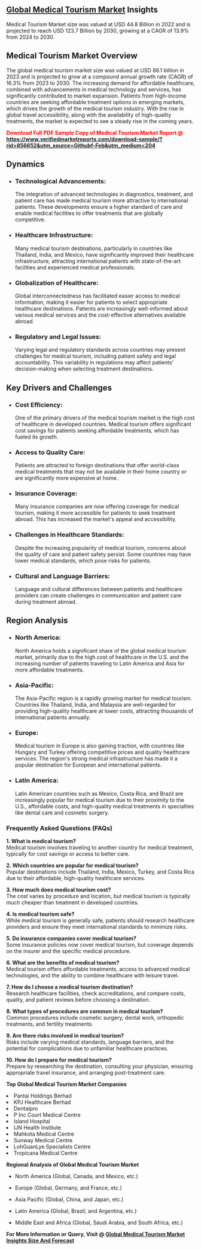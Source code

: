 <h2><a href="https://www.verifiedmarketreports.com/download-sample/?rid=856652&amp;utm_source=Githubf&amp;utm_medium=204" target="_blank">Global Medical Tourism Market</a> Insights</h2><p>Medical Tourism Market size was valued at USD 44.8 Billion in 2022 and is projected to reach USD 123.7 Billion by 2030, growing at a CAGR of 13.9% from 2024 to 2030.</p><p> <h2>Medical Tourism Market Overview</h2> <p>The global medical tourism market size was valued at USD 88.1 billion in 2023 and is projected to grow at a compound annual growth rate (CAGR) of 16.3% from 2023 to 2030. The increasing demand for affordable healthcare, combined with advancements in medical technology and services, has significantly contributed to market expansion. Patients from high-income countries are seeking affordable treatment options in emerging markets, which drives the growth of the medical tourism industry. With the rise in global travel accessibility, along with the availability of high-quality treatments, the market is expected to see a steady rise in the coming years.</p> <p><strong><p><span class=""><span style="color: #ff0000;"><strong>Download Full PDF Sample Copy of Medical Tourism Market Report</strong> @ </span><a href="https://www.verifiedmarketreports.com/download-sample/?rid=856652&amp;utm_source=Githubf-Feb&amp;utm_medium=204" target="_blank">https://www.verifiedmarketreports.com/download-sample/?rid=856652&amp;utm_source=Githubf-Feb&amp;utm_medium=204</a></span></p></strong></p> <h2>Dynamics</h2> <ul> <li><h3>Technological Advancements:</h3> The integration of advanced technologies in diagnostics, treatment, and patient care has made medical tourism more attractive to international patients. These developments ensure a higher standard of care and enable medical facilities to offer treatments that are globally competitive.</li> <li><h3>Healthcare Infrastructure:</h3> Many medical tourism destinations, particularly in countries like Thailand, India, and Mexico, have significantly improved their healthcare infrastructure, attracting international patients with state-of-the-art facilities and experienced medical professionals.</li> <li><h3>Globalization of Healthcare:</h3> Global interconnectedness has facilitated easier access to medical information, making it easier for patients to select appropriate healthcare destinations. Patients are increasingly well-informed about various medical services and the cost-effective alternatives available abroad.</li> <li><h3>Regulatory and Legal Issues:</h3> Varying legal and regulatory standards across countries may present challenges for medical tourism, including patient safety and legal accountability. This variability in regulations may affect patients' decision-making when selecting treatment destinations.</li> </ul> <h2>Key Drivers and Challenges</h2> <ul> <li><h3>Cost Efficiency:</h3> One of the primary drivers of the medical tourism market is the high cost of healthcare in developed countries. Medical tourism offers significant cost savings for patients seeking affordable treatments, which has fueled its growth.</li> <li><h3>Access to Quality Care:</h3> Patients are attracted to foreign destinations that offer world-class medical treatments that may not be available in their home country or are significantly more expensive at home.</li> <li><h3>Insurance Coverage:</h3> Many insurance companies are now offering coverage for medical tourism, making it more accessible for patients to seek treatment abroad. This has increased the market's appeal and accessibility.</li> <li><h3>Challenges in Healthcare Standards:</h3> Despite the increasing popularity of medical tourism, concerns about the quality of care and patient safety persist. Some countries may have lower medical standards, which pose risks for patients.</li> <li><h3>Cultural and Language Barriers:</h3> Language and cultural differences between patients and healthcare providers can create challenges in communication and patient care during treatment abroad.</li> </ul> <h2>Region Analysis</h2> <ul> <li><h3>North America:</h3> North America holds a significant share of the global medical tourism market, primarily due to the high cost of healthcare in the U.S. and the increasing number of patients traveling to Latin America and Asia for more affordable treatments.</li> <li><h3>Asia-Pacific:</h3> The Asia-Pacific region is a rapidly growing market for medical tourism. Countries like Thailand, India, and Malaysia are well-regarded for providing high-quality healthcare at lower costs, attracting thousands of international patients annually.</li> <li><h3>Europe:</h3> Medical tourism in Europe is also gaining traction, with countries like Hungary and Turkey offering competitive prices and quality healthcare services. The region's strong medical infrastructure has made it a popular destination for European and international patients.</li> <li><h3>Latin America:</h3> Latin American countries such as Mexico, Costa Rica, and Brazil are increasingly popular for medical tourism due to their proximity to the U.S., affordable costs, and high-quality medical treatments in specialties like dental care and cosmetic surgery.</li> </ul> <h3>Frequently Asked Questions (FAQs)</h3> <p><strong>1. What is medical tourism?</strong><br>Medical tourism involves traveling to another country for medical treatment, typically for cost savings or access to better care.</p> <p><strong>2. Which countries are popular for medical tourism?</strong><br>Popular destinations include Thailand, India, Mexico, Turkey, and Costa Rica due to their affordable, high-quality healthcare services.</p> <p><strong>3. How much does medical tourism cost?</strong><br>The cost varies by procedure and location, but medical tourism is typically much cheaper than treatment in developed countries.</p> <p><strong>4. Is medical tourism safe?</strong><br>While medical tourism is generally safe, patients should research healthcare providers and ensure they meet international standards to minimize risks.</p> <p><strong>5. Do insurance companies cover medical tourism?</strong><br>Some insurance policies now cover medical tourism, but coverage depends on the insurer and the specific medical procedure.</p> <p><strong>6. What are the benefits of medical tourism?</strong><br>Medical tourism offers affordable treatments, access to advanced medical technologies, and the ability to combine healthcare with leisure travel.</p> <p><strong>7. How do I choose a medical tourism destination?</strong><br>Research healthcare facilities, check accreditations, and compare costs, quality, and patient reviews before choosing a destination.</p> <p><strong>8. What types of procedures are common in medical tourism?</strong><br>Common procedures include cosmetic surgery, dental work, orthopedic treatments, and fertility treatments.</p> <p><strong>9. Are there risks involved in medical tourism?</strong><br>Risks include varying medical standards, language barriers, and the potential for complications due to unfamiliar healthcare practices.</p> <p><strong>10. How do I prepare for medical tourism?</strong><br>Prepare by researching the destination, consulting your physician, ensuring appropriate travel insurance, and arranging post-treatment care.</p> </p><p><strong>Top Global Medical Tourism Market Companies</strong></p><div data-test-id=""><p><li>Pantai Holdings Berhad</li><li> KPJ Healthcare Berhad</li><li> Dentalpro</li><li> P Inc Court Medical Centre</li><li> Island Hospital</li><li> IJN Health Institute</li><li> Mahkota Medical Centre</li><li> Sunway Medical Centre</li><li> LohGuanLye Specialists Centre</li><li> Tropicana Medical Centre</li></p><div><strong>Regional Analysis of&nbsp;Global Medical Tourism Market</strong></div><ul><li dir="ltr"><p dir="ltr">North America&nbsp;(Global, Canada, and Mexico, etc.)</p></li><li dir="ltr"><p dir="ltr">Europe (Global, Germany, and France, etc.)</p></li><li dir="ltr"><p dir="ltr">Asia Pacific&nbsp;(Global, China, and Japan, etc.)</p></li><li dir="ltr"><p dir="ltr">Latin America&nbsp;(Global, Brazil, and Argentina, etc.)</p></li><li dir="ltr">Middle East and Africa&nbsp;(Global, Saudi Arabia, and South Africa, etc.)</li></ul><p><strong>For More Information or Query, Visit @&nbsp;</strong><strong><a href="https://www.verifiedmarketreports.com/product/medical-tourism-market/?utm_source=Githubf&amp;utm_medium=204" target="_blank">Global Medical Tourism Market Insights Size And Forecast</a></strong></p></div>
